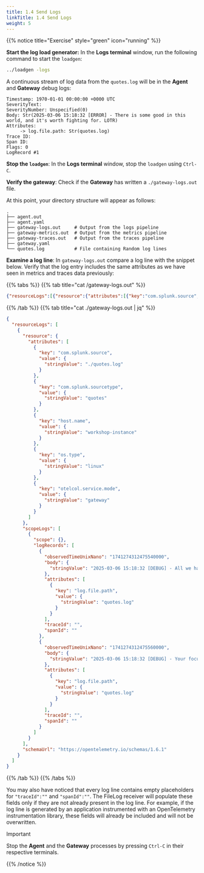 ```yaml
---
title: 1.4 Send Logs
linkTitle: 1.4 Send Logs
weight: 5
---
```


{{% notice title="Exercise" style="green" icon="running" %}}

**Start the log load generator:** In the **Logs terminal** window, run the following command to start the `loadgen`:

```bash
../loadgen -logs
```

A continuous stream of log data from the `quotes.log` will be in the **Agent** and **Gateway** debug logs:

```text { title="Agent/Gateway Debug Output" }
Timestamp: 1970-01-01 00:00:00 +0000 UTC
SeverityText:
SeverityNumber: Unspecified(0)
Body: Str(2025-03-06 15:18:32 [ERROR] - There is some good in this world, and it's worth fighting for. LOTR)
Attributes:
     -> log.file.path: Str(quotes.log)
Trace ID:
Span ID:
Flags: 0
LogRecord #1
```

**Stop the `loadgen`**: In the **Logs terminal** window, stop the `loadgen` using `Ctrl-C`.

**Verify the gateway**: Check if the **Gateway** has written a `./gateway-logs.out` file.

At this point, your directory structure will appear as follows:

```text { title="Updated Directory Structure" }
.
├── agent.out
├── agent.yaml
├── gateway-logs.out     # Output from the logs pipeline
├── gateway-metrics.out  # Output from the metrics pipeline
├── gateway-traces.out   # Output from the traces pipeline
├── gateway.yaml
└── quotes.log           # File containing Random log lines
```

**Examine a log line**: In `gateway-logs.out` compare a log line with the snippet below. Verify that the log entry includes the same attributes as we have seen in metrics and traces data previously:

{{% tabs %}}
{{% tab title="cat /gateway-logs.out" %}}

```json
{"resourceLogs":[{"resource":{"attributes":[{"key":"com.splunk.source","value":{"stringValue":"./quotes.log"}},{"key":"com.splunk.sourcetype","value":{"stringValue":"quotes"}},{"key":"host.name","value":{"stringValue":"workshop-instance"}},{"key":"os.type","value":{"stringValue":"linux"}},{"key":"otelcol.service.mode","value":{"stringValue":"gateway"}}]},"scopeLogs":[{"scope":{},"logRecords":[{"observedTimeUnixNano":"1741274312475540000","body":{"stringValue":"2025-03-06 15:18:32 [DEBUG] - All we have to decide is what to do with the time that is given us. LOTR"},"attributes":[{"key":"log.file.path","value":{"stringValue":"quotes.log"}}],"traceId":"","spanId":""},{"observedTimeUnixNano":"1741274312475560000","body":{"stringValue":"2025-03-06 15:18:32 [DEBUG] - Your focus determines your reality. SW"},"attributes":[{"key":"log.file.path","value":{"stringValue":"quotes.log"}}],"traceId":"","spanId":""}]}],"schemaUrl":"https://opentelemetry.io/schemas/1.6.1"}]}
```

{{% /tab %}}
{{% tab title="cat ./gateway-logs.out | jq" %}}

```json
{
  "resourceLogs": [
    {
      "resource": {
        "attributes": [
          {
            "key": "com.splunk.source",
            "value": {
              "stringValue": "./quotes.log"
            }
          },
          {
            "key": "com.splunk.sourcetype",
            "value": {
              "stringValue": "quotes"
            }
          },
          {
            "key": "host.name",
            "value": {
              "stringValue": "workshop-instance"
            }
          },
          {
            "key": "os.type",
            "value": {
              "stringValue": "linux"
            }
          },
          {
            "key": "otelcol.service.mode",
            "value": {
              "stringValue": "gateway"
            }
          }
        ]
      },
      "scopeLogs": [
        {
          "scope": {},
          "logRecords": [
            {
              "observedTimeUnixNano": "1741274312475540000",
              "body": {
                "stringValue": "2025-03-06 15:18:32 [DEBUG] - All we have to decide is what to do with the time that is given us. LOTR"
              },
              "attributes": [
                {
                  "key": "log.file.path",
                  "value": {
                    "stringValue": "quotes.log"
                  }
                }
              ],
              "traceId": "",
              "spanId": ""
            },
            {
              "observedTimeUnixNano": "1741274312475560000",
              "body": {
                "stringValue": "2025-03-06 15:18:32 [DEBUG] - Your focus determines your reality. SW"
              },
              "attributes": [
                {
                  "key": "log.file.path",
                  "value": {
                    "stringValue": "quotes.log"
                  }
                }
              ],
              "traceId": "",
              "spanId": ""
            }
          ]
        }
      ],
      "schemaUrl": "https://opentelemetry.io/schemas/1.6.1"
    }
  ]
}
```

{{% /tab %}}
{{% /tabs %}}

You may also have noticed that every log line contains empty placeholders for `"traceId":""` and `"spanId":""`.
The FileLog receiver will populate these fields only if they are not already present in the log line.
For example, if the log line is generated by an application instrumented with an OpenTelemetry instrumentation library, these fields will already be included and will not be overwritten.

> [!IMPORTANT]
> Stop the **Agent** and the **Gateway** processes by pressing `Ctrl-C` in their respective terminals.

{{% /notice %}}
